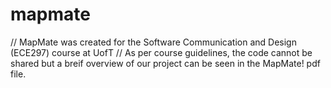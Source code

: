 # mapmate
// MapMate was created for the Software Communication and Design (ECE297) course at UofT
// As per course guidelines, the code cannot be shared but a breif overview of our project can be seen in the MapMate! pdf file.

